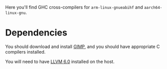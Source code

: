 Here you'll find GHC cross-compilers for `arm-linux-gnueabihf` and
`aarch64-linux-gnu`.

# Dependencies

You should download and install [GIMP](https://gmplib.org/#DOWNLOAD), and you
should have appropriate C compilers installed.

You will need to have [LLVM 6.0](http://releases.llvm.org/download.html#6.0.0)
installed on the host.
